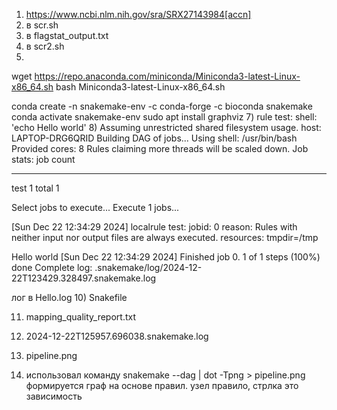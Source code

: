 1) https://www.ncbi.nlm.nih.gov/sra/SRX27143984[accn]
2) в scr.sh
3) в flagstat_output.txt
4) в scr2.sh
6)
wget https://repo.anaconda.com/miniconda/Miniconda3-latest-Linux-x86_64.sh
bash Miniconda3-latest-Linux-x86_64.sh

conda create -n snakemake-env -c conda-forge -c bioconda snakemake
conda activate snakemake-env
sudo apt install graphviz
7)
rule test:
    shell:
        'echo Hello world'
8)
Assuming unrestricted shared filesystem usage.
host: LAPTOP-DRG6QRID
Building DAG of jobs...
Using shell: /usr/bin/bash
Provided cores: 8
Rules claiming more threads will be scaled down.
Job stats:
job      count
-----  -------
test         1
total        1

Select jobs to execute...
Execute 1 jobs...

[Sun Dec 22 12:34:29 2024]
localrule test:
    jobid: 0
    reason: Rules with neither input nor output files are always executed.
    resources: tmpdir=/tmp

Hello world
[Sun Dec 22 12:34:29 2024]
Finished job 0.
1 of 1 steps (100%) done
Complete log: .snakemake/log/2024-12-22T123429.328497.snakemake.log



лог в Hello.log
10) Snakefile

11) mapping_quality_report.txt

12) 2024-12-22T125957.696038.snakemake.log

13) pipeline.png

14) использовал команду snakemake --dag | dot -Tpng > pipeline.png
формируется граф на основе правил. узел правило, стрлка это зависимость 